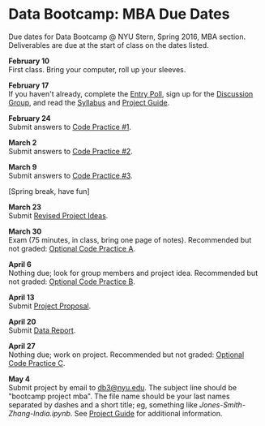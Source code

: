 # Data Bootcamp:  MBA Due Dates 

Due dates for Data Bootcamp @ NYU Stern, Spring 2016, MBA section.  Deliverables are due at the start of class on the dates listed.   

**February 10** <br> First class.  Bring your computer, roll up your sleeves.  

**February 17** <br> If you haven't already, complete the [Entry Poll](https://docs.google.com/forms/d/1N7ugrqIQNHm_e1BLVAtaRMnC8SmSiTDMoYBy_0FYZic/viewform), sign up for the [Discussion Group](https://groups.google.com/forum/#!forum/nyu_data_bootcamp_mba), and read the [Syllabus](https://github.com/DaveBackus/Data_Bootcamp/blob/master/Documents/bootcamp_syllabus.pdf) and [Project Guide](https://github.com/DaveBackus/Data_Bootcamp/blob/master/Documents/bootcamp_project.pdf).  

**February 24** <br> Submit answers to [Code Practice #1](https://github.com/DaveBackus/Data_Bootcamp/blob/master/Documents/bootcamp_practice_1.pdf).

**March 2** <br> Submit answers to [Code Practice #2](https://github.com/DaveBackus/Data_Bootcamp/blob/master/Documents/bootcamp_practice_2.pdf).

**March 9** <br> Submit answers to [Code Practice #3](https://github.com/DaveBackus/Data_Bootcamp/blob/master/Documents/bootcamp_practice_3.pdf).


[Spring break, have fun]


**March 23** <br> Submit [Revised Project Ideas](https://github.com/DaveBackus/Data_Bootcamp/blob/master/Documents/bootcamp_project.pdf).  

**March 30** <br> Exam (75 minutes, in class, bring one page of notes).  Recommended but not graded:  [Optional Code Practice A](https://github.com/DaveBackus/Data_Bootcamp/blob/master/Documents/bootcamp_practice_a.pdf).


**April 6** <br> Nothing due; look for group members and project idea. Recommended but not graded:  [Optional Code Practice B](https://github.com/DaveBackus/Data_Bootcamp/blob/master/Documents/bootcamp_practice_b.pdf).
 

**April 13** <br> Submit [Project Proposal](https://github.com/DaveBackus/Data_Bootcamp/blob/master/Documents/bootcamp_project.pdf).  

**April 20** <br> Submit [Data Report](https://github.com/DaveBackus/Data_Bootcamp/blob/master/Documents/bootcamp_project.pdf).  

**April 27** <br> Nothing due; work on project.  Recommended but not graded: [Optional Code Practice C](https://github.com/DaveBackus/Data_Bootcamp/blob/master/Documents/bootcamp_practice_c.pdf).


**May 4** <br> Submit project by email to db3@nyu.edu. The subject line should be "bootcamp project mba".  The file name should be your last names separated by dashes and a short title;  eg, something like *Jones-Smith-Zhang-India.ipynb*. See [Project Guide](https://github.com/DaveBackus/Data_Bootcamp/blob/master/Documents/bootcamp_project.pdf) for additional information.
